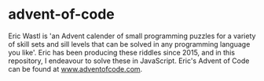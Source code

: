 # advent-of-code
Eric Wastl is 'an Advent calender of small programming puzzles for a variety of skill sets and sill levels that can be solved in any programming language you like'. Eric has been producing these riddles since 2015, and in this repository, I endeavour to solve these in JavaScript. Eric's Advent of Code can be found at www.adventofcode.com.
